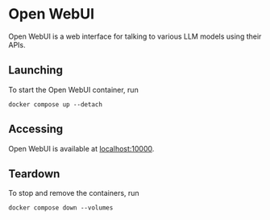 # Open WebUI

Open WebUI is a web interface for talking to various LLM models using their APIs.

## Launching

To start the Open WebUI container, run

```shell
docker compose up --detach
```

## Accessing

Open WebUI is available at [localhost:10000](http://localhost:10000).

## Teardown

To stop and remove the containers, run

```shell
docker compose down --volumes
```
